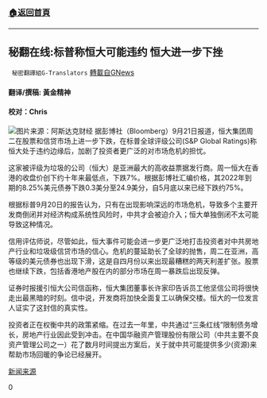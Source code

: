 ###  [:house:返回首頁](https://github.com/ourhimalayas/txt)
---


## 秘翻在线:标普称恒大可能违约 恒大进一步下挫
` 秘密翻譯組G-Translators` [轉載自GNews](https://gnews.org/zh-hans/1545496/)

#### 翻译/撰稿: 黃金精神

#### 校对：Chris
![](https://assets.gnews.org/wp-content/uploads/2021/09/图片1-2-1.jpg)图片来源：阿斯达克财经
据彭博社（Bloomberg）9月21日报道，恒大集团周二在股票和信贷市场上进一步下跌，在标普全球评级公司(S&P Global Ratings)称恒大处于违约边缘后，加剧了投资者更广泛的对市场危机的担忧。

这家被评级为垃圾的公司（恒大）是亚洲最大的高收益票据发行商。周一恒大在香港的收盘价创下约十年来最低点，下跌7%。根据彭博社汇编价格，其2022年到期的8.25%美元债券下跌0.3美分至24.9美分，自5月底以来已经下跌约75%。

根据标普9月20日的报告认为，只有在出现影响深远的市场危机，导致多个主要开发商倒闭并对经济构成系统性风险时，中共才会被迫介入；恒大单独倒闭不太可能导致这种情况。

信用评估师说，尽管如此，恒大事件可能会进一步更广泛地打击投资者对中共房地产行业和垃圾级信贷市场的信心。危机的蔓延助长了全球的抛售，周二在亚洲，高等级的美元债券也出现下滑，这是自四月份以来出现最糟糕的两天利差扩张。股票也继续下跌，包括香港地产股在内的部分市场在周一暴跌后出现反弹。

证券时报援引恒大公司信函称，恒大集团董事长许家印告诉员工他坚信公司将很快走出最黑暗的时刻。信中说，开发商将加快全面复工以确保交楼。恒大的一位发言人证实了这封信的真实性。

投资者正在权衡中共的政策紧缩。在过去一年里，中共通过“三条红线”限制债务增长，房地产行业因此受到冲击。在中国华融资产管理股份有限公司（中共主要不良资产管理公司之一）花了数月时间提出方案后，关于就中共可能提供多少(资源)来帮助市场回暖的争论已经展开。

[新闻来源](https://www.bloomberg.com/news/articles/2021-09-21/evergrande-is-likely-to-default-without-direct-support-s-p-says)

0
